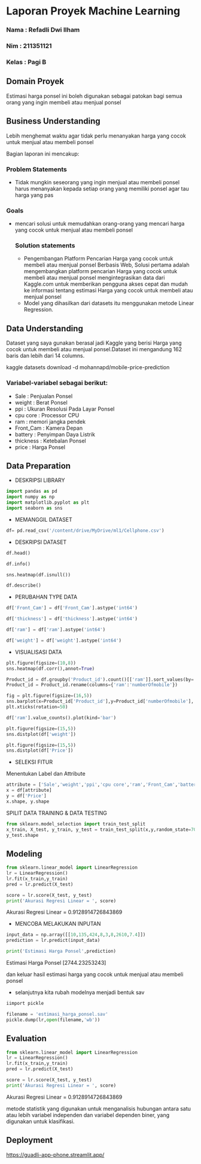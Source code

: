 # Laporan Proyek Machine Learning
### Nama : Refadli Dwi Ilham
### Nim : 211351121
### Kelas : Pagi B

## Domain Proyek

Estimasi harga ponsel ini boleh digunakan sebagai patokan bagi semua orang yang ingin membeli atau menjual ponsel
## Business Understanding

Lebih menghemat waktu agar tidak perlu menanyakan harga yang cocok untuk menjual atau membeli ponsel

Bagian laporan ini mencakup:

### Problem Statements

- Tidak mungkin seseorang yang ingin menjual atau membeli ponsel harus menanyakan kepada setiap orang yang memiliki ponsel agar tau harga yang pas

### Goals

- mencari solusi untuk memudahkan orang-orang yang mencari harga yang cocok untuk menjual atau membeli ponsel


    ### Solution statements
    - Pengembangan Platform Pencarian Harga yang cocok untuk membeli atau menjual ponsel Berbasis Web, Solusi pertama adalah mengembangkan platform pencarian Harga yang cocok untuk membeli atau menjual ponsel mengintegrasikan data dari Kaggle.com untuk memberikan pengguna akses cepat dan mudah ke informasi tentang estimasi Harga yang cocok untuk membeli atau menjual ponsel
    - Model yang dihasilkan dari datasets itu menggunakan metode Linear Regression.

## Data Understanding
Dataset yang saya gunakan berasal jadi Kaggle yang berisi Harga yang cocok untuk membeli atau menjual ponsel.Dataset ini mengandung 162 baris dan lebih dari 14 columns.

kaggle datasets download -d mohannapd/mobile-price-prediction 

### Variabel-variabel sebagai berikut:
- Sale  : Penjualan Ponsel
- weight    : Berat Ponsel
- ppi       : Ukuran Resolusi Pada Layar Ponsel
- cpu core  : Processor CPU
- ram       : memori jangka pendek
- Front_Cam : Kamera Depan
- battery   : Penyimpan Daya Listrik
- thickness : Ketebalan Ponsel
- price     : Harga Ponsel

## Data Preparation

- DESKRIPSI LIBRARY
```python
import pandas as pd
import numpy as np
import matplotlib.pyplot as plt
import seaborn as sns
```
- MEMANGGIL DATASET
```python
df= pd.read_csv('/content/drive/MyDrive/ml1/Cellphone.csv')
```
- DESKRIPSI DATASET
```python
df.head()
```
```python
df.info()
```
```python
sns.heatmap(df.isnull())
```
```python
df.describe()
```
- PERUBAHAN TYPE DATA
```python
df['Front_Cam'] = df['Front_Cam'].astype('int64')

df['thickness'] = df['thickness'].astype('int64')

df['ram'] = df['ram'].astype('int64')

df['weight'] = df['weight'].astype('int64')
```
- VISUALISASI DATA
```python
plt.figure(figsize=(10,8))
sns.heatmap(df.corr(),annot=True)
```

```python
Product_id = df.groupby('Product_id').count()[['ram']].sort_values(by='ram',ascending=True).reset_index()
Product_id = Product_id.rename(columns={'ram':'numberOfmobile'})
```
```python
fig = plt.figure(figsize=(16,5))
sns.barplot(x=Product_id['Product_id'],y=Product_id['numberOfmobile'], color="green")
plt.xticks(rotation=50)
```

```python
df['ram'].value_counts().plot(kind='bar')
```
```python
plt.figure(figsize=(15,5))
sns.distplot(df['weight'])
```
```python
plt.figure(figsize=(15,5))
sns.distplot(df['Price'])
```
- SELEKSI FITUR

Menentukan Label dan Attribute
```python
attribute = ['Sale','weight','ppi','cpu core','ram','Front_Cam','battery','thickness']
x = df[attribute]
y = df['Price']
x.shape, y.shape
```
SPILIT DATA TRAINING & DATA TESTING
```python
from sklearn.model_selection import train_test_split
x_train, X_test, y_train, y_test = train_test_split(x,y,random_state=70)
y_test.shape
```
## Modeling

```python
from sklearn.linear_model import LinearRegression
lr = LinearRegression()
lr.fit(x_train,y_train)
pred = lr.predict(X_test)
```
```python
score = lr.score(X_test, y_test)
print('Akurasi Regresi Linear = ', score)
```
Akurasi Regresi Linear =  0.9128914726843869

- MENCOBA MELAKUKAN INPUTAN
```python
input_data = np.array([[10,135,424,8,3,8,2610,7.4]])
prediction = lr.predict(input_data)

print('Estimasi Harga Ponsel',prediction)
```
Estimasi Harga Ponsel [2744.23253243]

dan keluar hasil estimasi harga yang cocok untuk menjual atau membeli ponsel

- selanjutnya kita rubah modelnya menjadi bentuk sav
```python
iimport pickle

filename = 'estimasi_harga_ponsel.sav'
pickle.dump(lr,open(filename,'wb'))
```
## Evaluation
```python
from sklearn.linear_model import LinearRegression
lr = LinearRegression()
lr.fit(x_train,y_train)
pred = lr.predict(X_test)
```
```python
score = lr.score(X_test, y_test)
print('Akurasi Regresi Linear = ', score)
```
Akurasi Regresi Linear =  0.9128914726843869

metode statistik yang digunakan untuk menganalisis hubungan antara satu atau lebih variabel independen dan variabel dependen biner, yang digunakan untuk klasifikasi.
## Deployment
https://guadli-app-phone.streamlit.app/
